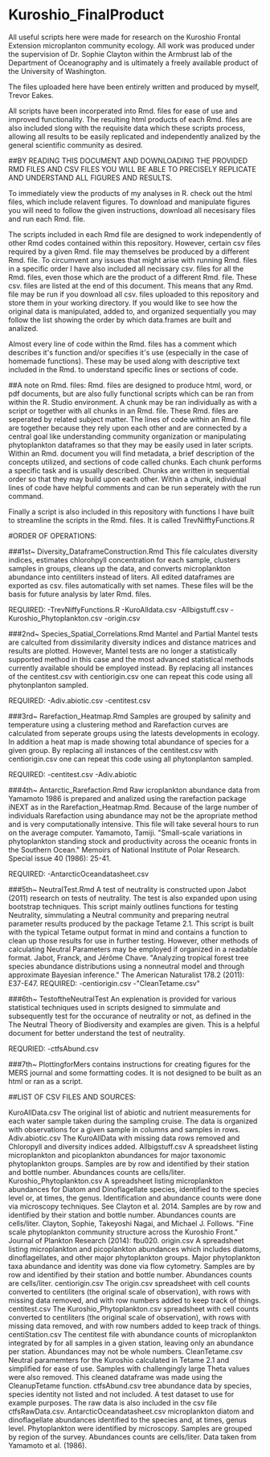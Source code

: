 # Kuroshio_FinalProduct

All useful scripts here were made for research on the Kuroshio Frontal Extension microplanton community ecology. All work was produced under the supervision of Dr. Sophie Clayton within the Armbrust lab of the Department of Oceanography and is ultimately a freely available product of the University of Washington. 

The files uploaded here have been entirely written and produced by myself, Trevor Eakes. 

All scripts have been incorperated into Rmd. files for ease of use and improved functionality. The resulting html products of each Rmd. files are also included slong with the requisite data which these scripts process, allowing all results to be easily replicated and independently analized by the general scientific community as desired. 

##BY READING THIS DOCUMENT AND DOWNLOADING THE PROVIDED RMD FILES AND CSV FILES YOU WILL BE ABLE TO PRECISELY REPLICATE AND UNDERSTAND ALL FIGURES AND RESULTS.

To immediately view the products of my analyses in R. check out the html files, which include relavent figures. To download and manipulate figures you will need to follow the given instructions, download all necesisary files and run each Rmd. file. 

The scripts included in each Rmd file are designed to work independently of other Rmd codes contained within this repository. However, certain csv files required by a given Rmd. file may themselves be produced by a different Rmd. file. To circumvent any issues that might arise with running Rmd. files in a specific order I have also included all necissary csv. files for all the Rmd. files, even those which are the product of a different Rmd. file. These csv. files are listed at the end of this document. This means that any Rmd. file may be run if you download all csv. files uploaded to this repository and store them in your working directory. If you would like to see how the original data is manipulated, added to, and organized sequentially you may follow the list showing the order by which data.frames are built and analized. 

Almost every line of code within the Rmd. files has a comment which describes it's function and/or specifies it's use (especially in the case of homemade functions). These may be used along with descriptive text included in the Rmd. to understand specific lines or sections of code. 

##A note on Rmd. files: 
Rmd. files are designed to produce html, word, or pdf documents, but are also fully functional scripts which can be ran from within the R. Studio environment. A chunk may be ran individually as with a script or together with all chunks in an Rmd. file. These Rmd. files are seperated by related subject matter. The lines of code within an Rmd. file are together because they rely upon each other and are connected by a central goal like understanding community organization or manipulating phytoplankton dataframes so that they may be easily used in later scripts. Within an Rmd. document you will find metadata, a brief description of the concepts utilized, and sections of code called chunks. Each chunk performs a specific task and is usually described. Chunks are written in sequential order so that they may build upon each other. Within a chunk, individual lines of code have helpful comments and can be run seperately with the run command.  

Finally a script is also included in this repository with functions I have built to streamline the scripts in the Rmd. files. It is called TrevNifftyFunctions.R

#ORDER OF OPERATIONS: 

###1st~ Diversity_DataframeConstruction.Rmd
    This file calculates diversity indices, estimates chlorohpyll concentration for each sample, clusters samples in groups, cleans up the data, and converts microplankton abundance into centiliters instead of liters. All edited dataframes are exported as csv. files automatically with set names. These files will be the basis for future analysis by later Rmd. files.

  REQUIRED: 
-TrevNiffyFunctions.R
-KuroAlldata.csv
-Allbigstuff.csv
-Kuroshio_Phytoplankton.csv
-origin.csv

###2nd~ Species_Spatial_Correlations.Rmd
    Mantel and Partial Mantel tests are calculted from dissimilarity diversity indices and distance matrices and results are plotted. However, Mantel tests are no longer a statistically supported method in this case and the most advanced statistical methods currently available should be employed instead. By replacing all instances of the centitest.csv with centiorigin.csv one can repeat this code using all phytonplanton sampled. 

REQUIRED: 
-Adiv.abiotic.csv
-centitest.csv

###3rd~ Rarefaction_Heatmap.Rmd
    Samples are grouped by salinity and temperature using a clustering method and Rarefaction curves are calculated from seperate groups using the latests developments in ecology. In addition a heat map is made showing total abundance of species for a given group. By replacing all instances of the centitest.csv with centiorigin.csv one can repeat this code using all phytonplanton sampled.

REQUIRED:
-centitest.csv
-Adiv.abiotic

###4th~ Antarctic_Rarefaction.Rmd
    Raw icroplankton abundance data from Yamamoto 1986 is prepared and analized using the rarefaction package iNEXT  as in the Rarefaction_Heatmap.Rmd. Because of the large number of individuals Rarefaction using abundance may not be the apropriate method and is very computationally intensive. This file will take several hours to run on the average computer. 
  Yamamoto, Tamiji. "Small-scale variations in phytoplankton standing stock and productivity across the oceanic fronts in the Southern Ocean." Memoirs of National Institute of Polar Research. Special issue 40 (1986): 25-41.

REQUIRED:
-AntarcticOceandatasheet.csv

###5th~ NeutralTest.Rmd
    A test of neutrality is constructed upon Jabot (2011) research on tests of neutrality. The test is also expanded upon using bootstrap techniques. This script mainly outlines functions for testing Neutrality, simmulating a Neutral community and preparing neutral parameter results produced by the package Tetame 2.1. This script is built with the typical Tetame output format in mind and contains a function to clean up those results for use in further testing. However, other methods of calculating Neutral Parameters may be employed if organized in a readable format.
  Jabot, Franck, and Jérôme Chave. "Analyzing tropical forest tree species abundance distributions using a nonneutral model and through approximate Bayesian inference." The American Naturalist 178.2 (2011): E37-E47.
REQUIRED: 
-centiorigin.csv
-"CleanTetame.csv"

###6th~ TestoftheNeutralTest
    An explenation is provided for various statistical techniques used in scripts designed to simmulate and subsequently test for the occurance of neutrality or not, as defined in the The Neutral Theory of Biodiversity and examples are given. This is a helpful document for better understand the test of neutrality. 

REQURIED: 
-ctfsAbund.csv

###7th~ PlottingforMers contains instructions for creating figures for the MERS journal and some formatting codes. It is not designed to be built as an html or ran as a script. 

##LIST OF CSV FILES AND SOURCES:

KuroAllData.csv
        The original list of abiotic and nutrient measurements for each water sample taken during the sampling cruise. The data is organized with observations for a given sample in columns and samples in rows.
Adiv.abiotic.csv
        The KuroAllData with missing data rows removed and Chloropyll and diversity indices added.
Allbigstuff.csv
        A spreadsheet listing microplankton and picoplankton abundances for major taxonomic phytoplankton groups. Samples are by row and identified by their station and bottle number. Abundances counts are cells/liter.
Kuroshio_Phytoplankton.csv
        A spreadsheet listing microplankton abundances for Diatom and Dinoflagellate species, identified to the species level or, at times, the genus. Identification and abundance counts were done via microscopy techniques. See Clayton et al. 2014. Samples are by row and identified by their station and bottle number. Abundances counts are cells/liter. 
  Clayton, Sophie, Takeyoshi Nagai, and Michael J. Follows. "Fine scale phytoplankton community structure across the Kuroshio Front." Journal of Plankton Research (2014): fbu020.
origin.csv
        A spreadsheet listing microplankton and picoplankton abundances which includes diatoms, dinoflagellates, and other major phytoplankton groups. Major phytoplankton taxa abundance and identity was done via flow cytometry. Samples are by row and identified by their station and bottle number. Abundances counts are cells/liter.
centiorigin.csv
        The origin.csv spreadsheet with cell counts converted to centiliters (the original scale of observation), with rows with missing data removed, and with row numbers added to keep track of things.
centitest.csv
        The Kuroshio_Phytoplankton.csv spreadsheet with cell counts converted to centiliters (the original scale of observation), with rows with missing data removed, and with row numbers added to keep track of things.
centiStation.csv
        The centitest file with abundance counts of microplankton integrated by for all samples in a given station, leaving only an abundance per station. Abundances may not be whole numbers.
CleanTetame.csv
        Neutral paramemters for the Kuroshio calculated in Tetame 2.1 and simplified for ease of use. Samples with challengingly large Theta values were also removed. This cleaned dataframe was made using the CleanupTetame function.
ctfsAbund.csv
        tree abundance data by species, species identity not listed and not included. A test dataset to use for example purposes. The raw data is also included in the csv file ctfsRawData.csv.
AntarcticOceandatasheet.csv
        microplankton diatom and dinoflagellate abundances identified to the species and, at times, genus level. Phytoplankton were identified by microscopy. Samples are grouped by region of the survey. Abundances counts are cells/liter. Data taken from Yamamoto et al. (1986).


    


  
